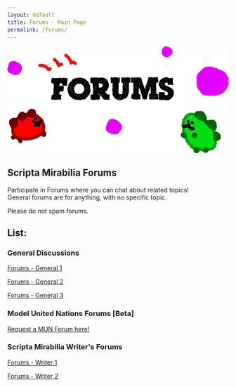 ```yaml
---
layout: default
title: Forums - Main Page
permalink: /forums/
---
```


<img src="SMFBannerV2.png" alt="Banner" class="center">

## Scripta Mirabilia Forums

Participate in Forums where you can chat about related topics! \
General forums are for anything, with no specific topic.

Please do not spam forums.

## List:

### General Discussions

[Forums - General 1](https://scripta-mirabilia.github.io/forums/general1)

[Forums - General 2](https://scripta-mirabilia.github.io/forums/general2)

[Forums - General 3](https://scripta-mirabilia.github.io/forums/general3)

### Model United Nations Forums [Beta]

[Request a MUN Forum here!](https://scripta-mirabilia.github.io/request/)

### Scripta Mirabilia Writer's Forums

[Forums - Writer 1](https://scripta-mirabilia.github.io/forums/writer1)

[Forums - Writer 2](https://scripta-mirabilia.github.io/forums/writer2)
